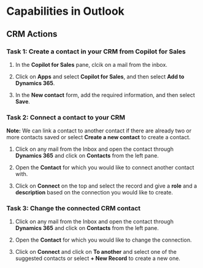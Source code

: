 # Capabilities in Outlook 

## CRM Actions

### Task 1: Create a contact in your CRM from Copilot for Sales 

1. In the **Copilot for Sales** pane, clcik on a mail from the inbox.

1. Click on **Apps** and select **Copilot for Sales**, and then select **Add to Dynamics 365**.

1. In the **New contact** form, add the required information, and then select **Save**.

### Task 2: Connect a contact to your CRM 

**Note:** We can link a contact to another contact if there are already two or more contacts saved or select **Create a new contact** to create a contact.

1. Click on any mail from the Inbox and open the contact through **Dynamics 365** and click on **Contacts** from the left pane.

1. Open the **Contact** for which you would like to connect another contact with.

1. Click on **Connect** on the top and select the record and give a **role** and a **description** based on the connection you would like to create.

### Task 3: Change the connected CRM contact 

1. Click on any mail from the Inbox and open the contact through **Dynamics 365** and click on **Contacts** from the left pane.

1. Open the **Contact** for which you would like to change the connection.

1. Click on **Connect** and click on **To another** and select one of the suggested contacts or select **+ New Record** to create a new one.

   

